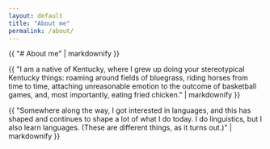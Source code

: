 ```yaml
---
layout: default 
title: "About me"
permalink: /about/
---
```


<div class="about-content">
  {{ "# About me" | markdownify }}

  {{ "I am a native of Kentucky, where I grew up doing your stereotypical Kentucky things: roaming around fields of bluegrass, riding horses from time to time, attaching unreasonable emotion to the outcome of basketball games, and, most importantly, eating fried chicken." | markdownify }}

  {{ "Somewhere along the way, I got interested in languages, and this has shaped and continues to shape a lot of what I do today. I do linguistics, but I also learn languages. (These are different things, as it turns out.)" | markdownify }}
</div>
